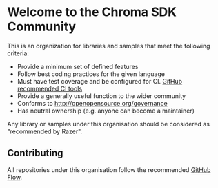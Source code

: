 # Welcome to the Chroma SDK Community

This is an organization for libraries and samples that meet the following criteria:
* Provide a minimum set of defined features
* Follow best coding practices for the given language
* Must have test coverage and be configured for CI. [GitHub recommended CI tools](https://github.com/marketplace/category/continuous-integration)
* Provide a generally useful function to the wider community
* Conforms to http://openopensource.org/governance
* Has neutral ownership (e.g. anyone can become a maintainer)

Any library or samples under this organisation should be considered as "recommended by Razer".

## Contributing

All repositories under this organisation follow the recommended [GitHub Flow](https://guides.github.com/introduction/flow/).
